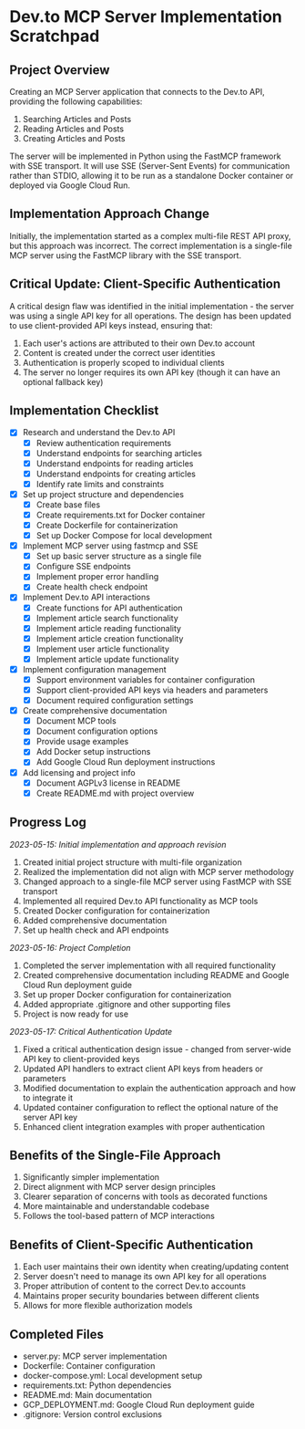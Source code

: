 # Dev.to MCP Server Implementation Scratchpad

## Project Overview
Creating an MCP Server application that connects to the Dev.to API, providing the following capabilities:
1. Searching Articles and Posts
2. Reading Articles and Posts
3. Creating Articles and Posts

The server will be implemented in Python using the FastMCP framework with SSE transport.
It will use SSE (Server-Sent Events) for communication rather than STDIO, allowing it to be run
as a standalone Docker container or deployed via Google Cloud Run.

## Implementation Approach Change
Initially, the implementation started as a complex multi-file REST API proxy, but this approach was incorrect.
The correct implementation is a single-file MCP server using the FastMCP library with the SSE transport.

## Critical Update: Client-Specific Authentication
A critical design flaw was identified in the initial implementation - the server was using a single API key for all operations.
The design has been updated to use client-provided API keys instead, ensuring that:
1. Each user's actions are attributed to their own Dev.to account
2. Content is created under the correct user identities
3. Authentication is properly scoped to individual clients
4. The server no longer requires its own API key (though it can have an optional fallback key)

## Implementation Checklist

- [x] Research and understand the Dev.to API
  - [x] Review authentication requirements
  - [x] Understand endpoints for searching articles
  - [x] Understand endpoints for reading articles
  - [x] Understand endpoints for creating articles
  - [x] Identify rate limits and constraints

- [x] Set up project structure and dependencies
  - [x] Create base files
  - [x] Create requirements.txt for Docker container
  - [x] Create Dockerfile for containerization
  - [x] Set up Docker Compose for local development

- [x] Implement MCP server using fastmcp and SSE
  - [x] Set up basic server structure as a single file
  - [x] Configure SSE endpoints
  - [x] Implement proper error handling
  - [x] Create health check endpoint

- [x] Implement Dev.to API interactions
  - [x] Create functions for API authentication
  - [x] Implement article search functionality
  - [x] Implement article reading functionality
  - [x] Implement article creation functionality
  - [x] Implement user article functionality
  - [x] Implement article update functionality

- [x] Implement configuration management
  - [x] Support environment variables for container configuration
  - [x] Support client-provided API keys via headers and parameters
  - [x] Document required configuration settings

- [x] Create comprehensive documentation
  - [x] Document MCP tools
  - [x] Document configuration options
  - [x] Provide usage examples
  - [x] Add Docker setup instructions
  - [x] Add Google Cloud Run deployment instructions

- [x] Add licensing and project info
  - [x] Document AGPLv3 license in README
  - [x] Create README.md with project overview

## Progress Log

*2023-05-15: Initial implementation and approach revision*

1. Created initial project structure with multi-file organization
2. Realized the implementation did not align with MCP server methodology
3. Changed approach to a single-file MCP server using FastMCP with SSE transport
4. Implemented all required Dev.to API functionality as MCP tools
5. Created Docker configuration for containerization
6. Added comprehensive documentation
7. Set up health check and API endpoints

*2023-05-16: Project Completion*

1. Completed the server implementation with all required functionality
2. Created comprehensive documentation including README and Google Cloud Run deployment guide
3. Set up proper Docker configuration for containerization
4. Added appropriate .gitignore and other supporting files
5. Project is now ready for use

*2023-05-17: Critical Authentication Update*

1. Fixed a critical authentication design issue - changed from server-wide API key to client-provided keys
2. Updated API handlers to extract client API keys from headers or parameters
3. Modified documentation to explain the authentication approach and how to integrate it
4. Updated container configuration to reflect the optional nature of the server API key
5. Enhanced client integration examples with proper authentication

## Benefits of the Single-File Approach

1. Significantly simpler implementation
2. Direct alignment with MCP server design principles
3. Clearer separation of concerns with tools as decorated functions
4. More maintainable and understandable codebase
5. Follows the tool-based pattern of MCP interactions

## Benefits of Client-Specific Authentication

1. Each user maintains their own identity when creating/updating content
2. Server doesn't need to manage its own API key for all operations
3. Proper attribution of content to the correct Dev.to accounts
4. Maintains proper security boundaries between different clients
5. Allows for more flexible authorization models

## Completed Files
- server.py: MCP server implementation
- Dockerfile: Container configuration
- docker-compose.yml: Local development setup
- requirements.txt: Python dependencies
- README.md: Main documentation
- GCP_DEPLOYMENT.md: Google Cloud Run deployment guide
- .gitignore: Version control exclusions 